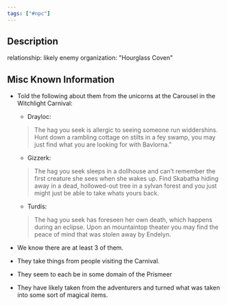 ```yaml
---
tags: ["#npc"]
---
```


## Description

relationship: likely enemy
organization: "Hourglass Coven"

## Misc Known Information

- Told the following about them from the unicorns at the Carousel in the Witchlight Carnival:
	- Drayloc: 
	 > The hag you seek is allergic to seeing someone run widdershins. Hunt down a rambling cottage on stilts in a fey swamp, you may just find what you are looking for with Bavlorna."
	- Gizzerk:
	 > The hag you seek sleeps in a dollhouse and can’t remember the first creature she sees when she wakes up. Find Skabatha hiding away in a dead, hollowed-out tree in a sylvan forest and you just might just be able to take whats yours back.
	- Turdis:
	 > The hag you seek has foreseen her own death, which happens during an eclipse. Upon an mountaintop theater you may find the peace of mind that was stolen away by Endelyn.

- We know there are at least 3 of them.
- They take things from people visiting the Carnival.
- They seem to each be in some domain of the Prismeer
- They have likely taken from the adventurers and turned what was taken into some sort of magical items.